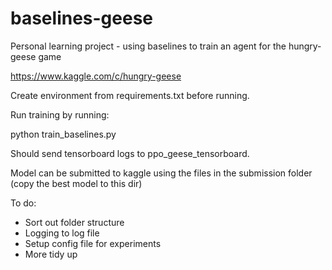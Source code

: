 # baselines-geese

Personal learning project - using baselines to train an agent for the hungry-geese game

https://www.kaggle.com/c/hungry-geese

Create environment from requirements.txt before running. 

Run training by running:

python train_baselines.py

Should send tensorboard logs to ppo_geese_tensorboard. 

Model can be submitted to kaggle using the files in the submission folder (copy the best model to this dir)

To do: 
- Sort out folder structure
- Logging to log file
- Setup config file for experiments 
- More tidy up


